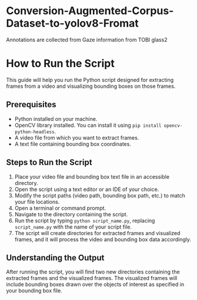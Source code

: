 
# Conversion-Augmented-Corpus-Dataset-to-yolov8-Fromat
Annotations are collected from Gaze information from TOBI glass2

<!DOCTYPE html>
<html lang="en">
<body>
<h1>How to Run the Script</h1>
<p>This guide will help you run the Python script designed for extracting frames from a video and visualizing bounding boxes on those frames.</p>

<h2>Prerequisites</h2>
<ul>
    <li>Python installed on your machine.</li>
    <li>OpenCV library installed. You can install it using <code>pip install opencv-python-headless</code>.</li>
    <li>A video file from which you want to extract frames.</li>
    <li>A text file containing bounding box coordinates.</li>
</ul>

<h2>Steps to Run the Script</h2>
<ol>
    <li>Place your video file and bounding box text file in an accessible directory.</li>
    <li>Open the script using a text editor or an IDE of your choice.</li>
    <li>Modify the script paths (video path, bounding box path, etc.) to match your file locations.</li>
    <li>Open a terminal or command prompt.</li>
    <li>Navigate to the directory containing the script.</li>
    <li>Run the script by typing <code>python script_name.py</code>, replacing <code>script_name.py</code> with the name of your script file.</li>
    <li>The script will create directories for extracted frames and visualized frames, and it will process the video and bounding box data accordingly.</li>
</ol>

<h2>Understanding the Output</h2>
<p>After running the script, you will find two new directories containing the extracted frames and the visualized frames. The visualized frames will include bounding boxes drawn over the objects of interest as specified in your bounding box file.</p>
</body>
</html>
